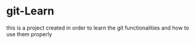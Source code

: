 git-Learn
=========

this is a project created in order to learn the git functionalities and how to use them properly
